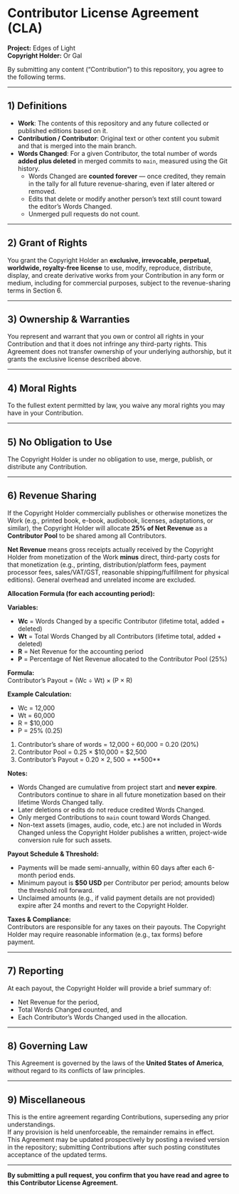 # Contributor License Agreement (CLA)

**Project:** Edges of Light  
**Copyright Holder:** Or Gal

By submitting any content (“Contribution”) to this repository, you agree to the following terms.

---

## 1) Definitions
- **Work**: The contents of this repository and any future collected or published editions based on it.  
- **Contribution / Contributor**: Original text or other content you submit and that is merged into the main branch.  
- **Words Changed**: For a given Contributor, the total number of words **added plus deleted** in merged commits to `main`, measured using the Git history.  
  - Words Changed are **counted forever** — once credited, they remain in the tally for all future revenue-sharing, even if later altered or removed.  
  - Edits that delete or modify another person’s text still count toward the editor’s Words Changed.  
  - Unmerged pull requests do not count.

---

## 2) Grant of Rights
You grant the Copyright Holder an **exclusive, irrevocable, perpetual, worldwide, royalty-free license** to use, modify, reproduce, distribute, display, and create derivative works from your Contribution in any form or medium, including for commercial purposes, subject to the revenue-sharing terms in Section 6.

---

## 3) Ownership & Warranties
You represent and warrant that you own or control all rights in your Contribution and that it does not infringe any third-party rights. This Agreement does not transfer ownership of your underlying authorship, but it grants the exclusive license described above.

---

## 4) Moral Rights
To the fullest extent permitted by law, you waive any moral rights you may have in your Contribution.

---

## 5) No Obligation to Use
The Copyright Holder is under no obligation to use, merge, publish, or distribute any Contribution.

---

## 6) Revenue Sharing
If the Copyright Holder commercially publishes or otherwise monetizes the Work (e.g., printed book, e-book, audiobook, licenses, adaptations, or similar), the Copyright Holder will allocate **25% of Net Revenue** as a **Contributor Pool** to be shared among all Contributors.

**Net Revenue** means gross receipts actually received by the Copyright Holder from monetization of the Work **minus** direct, third-party costs for that monetization (e.g., printing, distribution/platform fees, payment processor fees, sales/VAT/GST, reasonable shipping/fulfillment for physical editions). General overhead and unrelated income are excluded.

**Allocation Formula (for each accounting period):** 

**Variables:**  
- **Wc** = Words Changed by a specific Contributor (lifetime total, added + deleted)  
- **Wt** = Total Words Changed by all Contributors (lifetime total, added + deleted)  
- **R** = Net Revenue for the accounting period  
- **P** = Percentage of Net Revenue allocated to the Contributor Pool (25%)

**Formula:**  
Contributor’s Payout = (Wc ÷ Wt) × (P × R)

**Example Calculation:**  
- Wc = 12,000  
- Wt = 60,000  
- R = $10,000  
- P = 25% (0.25)  

1. Contributor’s share of words = 12,000 ÷ 60,000 = 0.20 (20%)  
2. Contributor Pool = 0.25 × $10,000 = $2,500  
3. Contributor’s Payout = 0.20 × $2,500 = **$500**  

**Notes:**
- Words Changed are cumulative from project start and **never expire**. Contributors continue to share in all future monetization based on their lifetime Words Changed tally.  
- Later deletions or edits do not reduce credited Words Changed.  
- Only merged Contributions to `main` count toward Words Changed.  
- Non-text assets (images, audio, code, etc.) are not included in Words Changed unless the Copyright Holder publishes a written, project-wide conversion rule for such assets.

**Payout Schedule & Threshold:**  
- Payments will be made semi-annually, within 60 days after each 6-month period ends.  
- Minimum payout is **$50 USD** per Contributor per period; amounts below the threshold roll forward.  
- Unclaimed amounts (e.g., if valid payment details are not provided) expire after 24 months and revert to the Copyright Holder.

**Taxes & Compliance:**  
Contributors are responsible for any taxes on their payouts. The Copyright Holder may require reasonable information (e.g., tax forms) before payment.

---

## 7) Reporting
At each payout, the Copyright Holder will provide a brief summary of:
- Net Revenue for the period,  
- Total Words Changed counted, and  
- Each Contributor’s Words Changed used in the allocation.

---

## 8) Governing Law
This Agreement is governed by the laws of the **United States of America**, without regard to its conflicts of law principles.

---

## 9) Miscellaneous
This is the entire agreement regarding Contributions, superseding any prior understandings.  
If any provision is held unenforceable, the remainder remains in effect.  
This Agreement may be updated prospectively by posting a revised version in the repository; submitting Contributions after such posting constitutes acceptance of the updated terms.

---

**By submitting a pull request, you confirm that you have read and agree to this Contributor License Agreement.**
